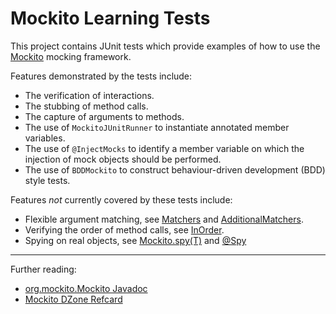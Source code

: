 # Mockito Learning Tests

This project contains JUnit tests which provide examples of how to use the [Mockito](http://mockito.org/) mocking framework.

Features demonstrated by the tests include:

* The verification of interactions.
* The stubbing of method calls.
* The capture of arguments to methods.
* The use of `MockitoJUnitRunner` to instantiate annotated member variables.
* The use of `@InjectMocks` to identify a member variable on which the injection of mock objects should be performed.
* The use of `BDDMockito` to construct behaviour-driven development (BDD) style tests.

Features _not_ currently covered by these tests include:

* Flexible argument matching, see [Matchers](http://site.mockito.org/mockito/docs/current/org/mockito/Matchers.html) and [AdditionalMatchers](http://site.mockito.org/mockito/docs/current/org/mockito/AdditionalMatchers.html).
* Verifying the order of method calls, see [InOrder](http://site.mockito.org/mockito/docs/current/org/mockito/InOrder.html).
* Spying on real objects, see [Mockito.spy(T)](http://site.mockito.org/mockito/docs/current/org/mockito/Mockito.html#spy(T)) and [@Spy](http://site.mockito.org/mockito/docs/current/org/mockito/Spy.html)

---

Further reading:

* [org.mockito.Mockito Javadoc](http://site.mockito.org/mockito/docs/current/org/mockito/Mockito.html)
* [Mockito DZone Refcard](https://dzone.com/refcardz/mockito)
